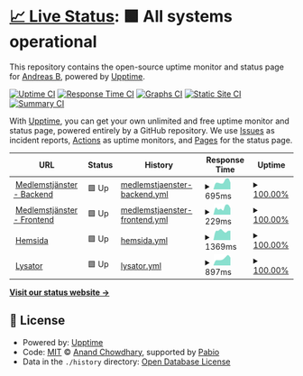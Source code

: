 # [📈 Live Status](https://youknowblom.github.io/d-sektionen-upptime): <!--live status--> **🟩 All systems operational**

This repository contains the open-source uptime monitor and status page for [Andreas B](https://youknowblom.github.io/d-sektionen-upptime), powered by [Upptime](https://github.com/upptime/upptime).

[![Uptime CI](https://github.com/youknowblom/d-sektionen-upptime/workflows/Uptime%20CI/badge.svg)](https://github.com/youknowblom/d-sektionen-upptime/actions?query=workflow%3A%22Uptime+CI%22)
[![Response Time CI](https://github.com/youknowblom/d-sektionen-upptime/workflows/Response%20Time%20CI/badge.svg)](https://github.com/youknowblom/d-sektionen-upptime/actions?query=workflow%3A%22Response+Time+CI%22)
[![Graphs CI](https://github.com/youknowblom/d-sektionen-upptime/workflows/Graphs%20CI/badge.svg)](https://github.com/youknowblom/d-sektionen-upptime/actions?query=workflow%3A%22Graphs+CI%22)
[![Static Site CI](https://github.com/youknowblom/d-sektionen-upptime/workflows/Static%20Site%20CI/badge.svg)](https://github.com/youknowblom/d-sektionen-upptime/actions?query=workflow%3A%22Static+Site+CI%22)
[![Summary CI](https://github.com/youknowblom/d-sektionen-upptime/workflows/Summary%20CI/badge.svg)](https://github.com/youknowblom/d-sektionen-upptime/actions?query=workflow%3A%22Summary+CI%22)

With [Upptime](https://upptime.js.org), you can get your own unlimited and free uptime monitor and status page, powered entirely by a GitHub repository. We use [Issues](https://github.com/youknowblom/d-sektionen-upptime/issues) as incident reports, [Actions](https://github.com/youknowblom/d-sektionen-upptime/actions) as uptime monitors, and [Pages](https://youknowblom.github.io/d-sektionen-upptime) for the status page.

<!--start: status pages-->
<!-- This summary is generated by Upptime (https://github.com/upptime/upptime) -->
<!-- Do not edit this manually, your changes will be overwritten -->
<!-- prettier-ignore -->
| URL | Status | History | Response Time | Uptime |
| --- | ------ | ------- | ------------- | ------ |
| <img alt="" src="https://icons.duckduckgo.com/ip3/backend.d-sektionen.se.ico" height="13"> [Medlemstjänster - Backend](https://backend.d-sektionen.se/tools/status) | 🟩 Up | [medlemstjaenster-backend.yml](https://github.com/YouKnowBlom/d-sektionen-upptime/commits/HEAD/history/medlemstjaenster-backend.yml) | <details><summary><img alt="Response time graph" src="./graphs/medlemstjaenster-backend/response-time-week.png" height="20"> 695ms</summary><br><a href="https://youknowblom.github.io/d-sektionen-upptime/history/medlemstjaenster-backend"><img alt="Response time 989" src="https://img.shields.io/endpoint?url=https%3A%2F%2Fraw.githubusercontent.com%2FYouKnowBlom%2Fd-sektionen-upptime%2FHEAD%2Fapi%2Fmedlemstjaenster-backend%2Fresponse-time.json"></a><br><a href="https://youknowblom.github.io/d-sektionen-upptime/history/medlemstjaenster-backend"><img alt="24-hour response time 791" src="https://img.shields.io/endpoint?url=https%3A%2F%2Fraw.githubusercontent.com%2FYouKnowBlom%2Fd-sektionen-upptime%2FHEAD%2Fapi%2Fmedlemstjaenster-backend%2Fresponse-time-day.json"></a><br><a href="https://youknowblom.github.io/d-sektionen-upptime/history/medlemstjaenster-backend"><img alt="7-day response time 695" src="https://img.shields.io/endpoint?url=https%3A%2F%2Fraw.githubusercontent.com%2FYouKnowBlom%2Fd-sektionen-upptime%2FHEAD%2Fapi%2Fmedlemstjaenster-backend%2Fresponse-time-week.json"></a><br><a href="https://youknowblom.github.io/d-sektionen-upptime/history/medlemstjaenster-backend"><img alt="30-day response time 669" src="https://img.shields.io/endpoint?url=https%3A%2F%2Fraw.githubusercontent.com%2FYouKnowBlom%2Fd-sektionen-upptime%2FHEAD%2Fapi%2Fmedlemstjaenster-backend%2Fresponse-time-month.json"></a><br><a href="https://youknowblom.github.io/d-sektionen-upptime/history/medlemstjaenster-backend"><img alt="1-year response time 989" src="https://img.shields.io/endpoint?url=https%3A%2F%2Fraw.githubusercontent.com%2FYouKnowBlom%2Fd-sektionen-upptime%2FHEAD%2Fapi%2Fmedlemstjaenster-backend%2Fresponse-time-year.json"></a></details> | <details><summary><a href="https://youknowblom.github.io/d-sektionen-upptime/history/medlemstjaenster-backend">100.00%</a></summary><a href="https://youknowblom.github.io/d-sektionen-upptime/history/medlemstjaenster-backend"><img alt="All-time uptime 100.00%" src="https://img.shields.io/endpoint?url=https%3A%2F%2Fraw.githubusercontent.com%2FYouKnowBlom%2Fd-sektionen-upptime%2FHEAD%2Fapi%2Fmedlemstjaenster-backend%2Fuptime.json"></a><br><a href="https://youknowblom.github.io/d-sektionen-upptime/history/medlemstjaenster-backend"><img alt="24-hour uptime 100.00%" src="https://img.shields.io/endpoint?url=https%3A%2F%2Fraw.githubusercontent.com%2FYouKnowBlom%2Fd-sektionen-upptime%2FHEAD%2Fapi%2Fmedlemstjaenster-backend%2Fuptime-day.json"></a><br><a href="https://youknowblom.github.io/d-sektionen-upptime/history/medlemstjaenster-backend"><img alt="7-day uptime 100.00%" src="https://img.shields.io/endpoint?url=https%3A%2F%2Fraw.githubusercontent.com%2FYouKnowBlom%2Fd-sektionen-upptime%2FHEAD%2Fapi%2Fmedlemstjaenster-backend%2Fuptime-week.json"></a><br><a href="https://youknowblom.github.io/d-sektionen-upptime/history/medlemstjaenster-backend"><img alt="30-day uptime 100.00%" src="https://img.shields.io/endpoint?url=https%3A%2F%2Fraw.githubusercontent.com%2FYouKnowBlom%2Fd-sektionen-upptime%2FHEAD%2Fapi%2Fmedlemstjaenster-backend%2Fuptime-month.json"></a><br><a href="https://youknowblom.github.io/d-sektionen-upptime/history/medlemstjaenster-backend"><img alt="1-year uptime 100.00%" src="https://img.shields.io/endpoint?url=https%3A%2F%2Fraw.githubusercontent.com%2FYouKnowBlom%2Fd-sektionen-upptime%2FHEAD%2Fapi%2Fmedlemstjaenster-backend%2Fuptime-year.json"></a></details>
| <img alt="" src="https://icons.duckduckgo.com/ip3/medlem.d-sektionen.se.ico" height="13"> [Medlemstjänster - Frontend](https://medlem.d-sektionen.se) | 🟩 Up | [medlemstjaenster-frontend.yml](https://github.com/YouKnowBlom/d-sektionen-upptime/commits/HEAD/history/medlemstjaenster-frontend.yml) | <details><summary><img alt="Response time graph" src="./graphs/medlemstjaenster-frontend/response-time-week.png" height="20"> 229ms</summary><br><a href="https://youknowblom.github.io/d-sektionen-upptime/history/medlemstjaenster-frontend"><img alt="Response time 241" src="https://img.shields.io/endpoint?url=https%3A%2F%2Fraw.githubusercontent.com%2FYouKnowBlom%2Fd-sektionen-upptime%2FHEAD%2Fapi%2Fmedlemstjaenster-frontend%2Fresponse-time.json"></a><br><a href="https://youknowblom.github.io/d-sektionen-upptime/history/medlemstjaenster-frontend"><img alt="24-hour response time 172" src="https://img.shields.io/endpoint?url=https%3A%2F%2Fraw.githubusercontent.com%2FYouKnowBlom%2Fd-sektionen-upptime%2FHEAD%2Fapi%2Fmedlemstjaenster-frontend%2Fresponse-time-day.json"></a><br><a href="https://youknowblom.github.io/d-sektionen-upptime/history/medlemstjaenster-frontend"><img alt="7-day response time 229" src="https://img.shields.io/endpoint?url=https%3A%2F%2Fraw.githubusercontent.com%2FYouKnowBlom%2Fd-sektionen-upptime%2FHEAD%2Fapi%2Fmedlemstjaenster-frontend%2Fresponse-time-week.json"></a><br><a href="https://youknowblom.github.io/d-sektionen-upptime/history/medlemstjaenster-frontend"><img alt="30-day response time 224" src="https://img.shields.io/endpoint?url=https%3A%2F%2Fraw.githubusercontent.com%2FYouKnowBlom%2Fd-sektionen-upptime%2FHEAD%2Fapi%2Fmedlemstjaenster-frontend%2Fresponse-time-month.json"></a><br><a href="https://youknowblom.github.io/d-sektionen-upptime/history/medlemstjaenster-frontend"><img alt="1-year response time 241" src="https://img.shields.io/endpoint?url=https%3A%2F%2Fraw.githubusercontent.com%2FYouKnowBlom%2Fd-sektionen-upptime%2FHEAD%2Fapi%2Fmedlemstjaenster-frontend%2Fresponse-time-year.json"></a></details> | <details><summary><a href="https://youknowblom.github.io/d-sektionen-upptime/history/medlemstjaenster-frontend">100.00%</a></summary><a href="https://youknowblom.github.io/d-sektionen-upptime/history/medlemstjaenster-frontend"><img alt="All-time uptime 100.00%" src="https://img.shields.io/endpoint?url=https%3A%2F%2Fraw.githubusercontent.com%2FYouKnowBlom%2Fd-sektionen-upptime%2FHEAD%2Fapi%2Fmedlemstjaenster-frontend%2Fuptime.json"></a><br><a href="https://youknowblom.github.io/d-sektionen-upptime/history/medlemstjaenster-frontend"><img alt="24-hour uptime 100.00%" src="https://img.shields.io/endpoint?url=https%3A%2F%2Fraw.githubusercontent.com%2FYouKnowBlom%2Fd-sektionen-upptime%2FHEAD%2Fapi%2Fmedlemstjaenster-frontend%2Fuptime-day.json"></a><br><a href="https://youknowblom.github.io/d-sektionen-upptime/history/medlemstjaenster-frontend"><img alt="7-day uptime 100.00%" src="https://img.shields.io/endpoint?url=https%3A%2F%2Fraw.githubusercontent.com%2FYouKnowBlom%2Fd-sektionen-upptime%2FHEAD%2Fapi%2Fmedlemstjaenster-frontend%2Fuptime-week.json"></a><br><a href="https://youknowblom.github.io/d-sektionen-upptime/history/medlemstjaenster-frontend"><img alt="30-day uptime 100.00%" src="https://img.shields.io/endpoint?url=https%3A%2F%2Fraw.githubusercontent.com%2FYouKnowBlom%2Fd-sektionen-upptime%2FHEAD%2Fapi%2Fmedlemstjaenster-frontend%2Fuptime-month.json"></a><br><a href="https://youknowblom.github.io/d-sektionen-upptime/history/medlemstjaenster-frontend"><img alt="1-year uptime 100.00%" src="https://img.shields.io/endpoint?url=https%3A%2F%2Fraw.githubusercontent.com%2FYouKnowBlom%2Fd-sektionen-upptime%2FHEAD%2Fapi%2Fmedlemstjaenster-frontend%2Fuptime-year.json"></a></details>
| <img alt="" src="https://icons.duckduckgo.com/ip3/d-sektionen.se.ico" height="13"> [Hemsida](https://d-sektionen.se) | 🟩 Up | [hemsida.yml](https://github.com/YouKnowBlom/d-sektionen-upptime/commits/HEAD/history/hemsida.yml) | <details><summary><img alt="Response time graph" src="./graphs/hemsida/response-time-week.png" height="20"> 1369ms</summary><br><a href="https://youknowblom.github.io/d-sektionen-upptime/history/hemsida"><img alt="Response time 1596" src="https://img.shields.io/endpoint?url=https%3A%2F%2Fraw.githubusercontent.com%2FYouKnowBlom%2Fd-sektionen-upptime%2FHEAD%2Fapi%2Fhemsida%2Fresponse-time.json"></a><br><a href="https://youknowblom.github.io/d-sektionen-upptime/history/hemsida"><img alt="24-hour response time 894" src="https://img.shields.io/endpoint?url=https%3A%2F%2Fraw.githubusercontent.com%2FYouKnowBlom%2Fd-sektionen-upptime%2FHEAD%2Fapi%2Fhemsida%2Fresponse-time-day.json"></a><br><a href="https://youknowblom.github.io/d-sektionen-upptime/history/hemsida"><img alt="7-day response time 1369" src="https://img.shields.io/endpoint?url=https%3A%2F%2Fraw.githubusercontent.com%2FYouKnowBlom%2Fd-sektionen-upptime%2FHEAD%2Fapi%2Fhemsida%2Fresponse-time-week.json"></a><br><a href="https://youknowblom.github.io/d-sektionen-upptime/history/hemsida"><img alt="30-day response time 1916" src="https://img.shields.io/endpoint?url=https%3A%2F%2Fraw.githubusercontent.com%2FYouKnowBlom%2Fd-sektionen-upptime%2FHEAD%2Fapi%2Fhemsida%2Fresponse-time-month.json"></a><br><a href="https://youknowblom.github.io/d-sektionen-upptime/history/hemsida"><img alt="1-year response time 1596" src="https://img.shields.io/endpoint?url=https%3A%2F%2Fraw.githubusercontent.com%2FYouKnowBlom%2Fd-sektionen-upptime%2FHEAD%2Fapi%2Fhemsida%2Fresponse-time-year.json"></a></details> | <details><summary><a href="https://youknowblom.github.io/d-sektionen-upptime/history/hemsida">100.00%</a></summary><a href="https://youknowblom.github.io/d-sektionen-upptime/history/hemsida"><img alt="All-time uptime 99.13%" src="https://img.shields.io/endpoint?url=https%3A%2F%2Fraw.githubusercontent.com%2FYouKnowBlom%2Fd-sektionen-upptime%2FHEAD%2Fapi%2Fhemsida%2Fuptime.json"></a><br><a href="https://youknowblom.github.io/d-sektionen-upptime/history/hemsida"><img alt="24-hour uptime 100.00%" src="https://img.shields.io/endpoint?url=https%3A%2F%2Fraw.githubusercontent.com%2FYouKnowBlom%2Fd-sektionen-upptime%2FHEAD%2Fapi%2Fhemsida%2Fuptime-day.json"></a><br><a href="https://youknowblom.github.io/d-sektionen-upptime/history/hemsida"><img alt="7-day uptime 100.00%" src="https://img.shields.io/endpoint?url=https%3A%2F%2Fraw.githubusercontent.com%2FYouKnowBlom%2Fd-sektionen-upptime%2FHEAD%2Fapi%2Fhemsida%2Fuptime-week.json"></a><br><a href="https://youknowblom.github.io/d-sektionen-upptime/history/hemsida"><img alt="30-day uptime 99.98%" src="https://img.shields.io/endpoint?url=https%3A%2F%2Fraw.githubusercontent.com%2FYouKnowBlom%2Fd-sektionen-upptime%2FHEAD%2Fapi%2Fhemsida%2Fuptime-month.json"></a><br><a href="https://youknowblom.github.io/d-sektionen-upptime/history/hemsida"><img alt="1-year uptime 99.13%" src="https://img.shields.io/endpoint?url=https%3A%2F%2Fraw.githubusercontent.com%2FYouKnowBlom%2Fd-sektionen-upptime%2FHEAD%2Fapi%2Fhemsida%2Fuptime-year.json"></a></details>
| <img alt="" src="https://icons.duckduckgo.com/ip3/null.ico" height="13"> [Lysator](lysator.liu.se) | 🟩 Up | [lysator.yml](https://github.com/YouKnowBlom/d-sektionen-upptime/commits/HEAD/history/lysator.yml) | <details><summary><img alt="Response time graph" src="./graphs/lysator/response-time-week.png" height="20"> 897ms</summary><br><a href="https://youknowblom.github.io/d-sektionen-upptime/history/lysator"><img alt="Response time 1962" src="https://img.shields.io/endpoint?url=https%3A%2F%2Fraw.githubusercontent.com%2FYouKnowBlom%2Fd-sektionen-upptime%2FHEAD%2Fapi%2Flysator%2Fresponse-time.json"></a><br><a href="https://youknowblom.github.io/d-sektionen-upptime/history/lysator"><img alt="24-hour response time 1037" src="https://img.shields.io/endpoint?url=https%3A%2F%2Fraw.githubusercontent.com%2FYouKnowBlom%2Fd-sektionen-upptime%2FHEAD%2Fapi%2Flysator%2Fresponse-time-day.json"></a><br><a href="https://youknowblom.github.io/d-sektionen-upptime/history/lysator"><img alt="7-day response time 897" src="https://img.shields.io/endpoint?url=https%3A%2F%2Fraw.githubusercontent.com%2FYouKnowBlom%2Fd-sektionen-upptime%2FHEAD%2Fapi%2Flysator%2Fresponse-time-week.json"></a><br><a href="https://youknowblom.github.io/d-sektionen-upptime/history/lysator"><img alt="30-day response time 1153" src="https://img.shields.io/endpoint?url=https%3A%2F%2Fraw.githubusercontent.com%2FYouKnowBlom%2Fd-sektionen-upptime%2FHEAD%2Fapi%2Flysator%2Fresponse-time-month.json"></a><br><a href="https://youknowblom.github.io/d-sektionen-upptime/history/lysator"><img alt="1-year response time 1962" src="https://img.shields.io/endpoint?url=https%3A%2F%2Fraw.githubusercontent.com%2FYouKnowBlom%2Fd-sektionen-upptime%2FHEAD%2Fapi%2Flysator%2Fresponse-time-year.json"></a></details> | <details><summary><a href="https://youknowblom.github.io/d-sektionen-upptime/history/lysator">100.00%</a></summary><a href="https://youknowblom.github.io/d-sektionen-upptime/history/lysator"><img alt="All-time uptime 99.40%" src="https://img.shields.io/endpoint?url=https%3A%2F%2Fraw.githubusercontent.com%2FYouKnowBlom%2Fd-sektionen-upptime%2FHEAD%2Fapi%2Flysator%2Fuptime.json"></a><br><a href="https://youknowblom.github.io/d-sektionen-upptime/history/lysator"><img alt="24-hour uptime 100.00%" src="https://img.shields.io/endpoint?url=https%3A%2F%2Fraw.githubusercontent.com%2FYouKnowBlom%2Fd-sektionen-upptime%2FHEAD%2Fapi%2Flysator%2Fuptime-day.json"></a><br><a href="https://youknowblom.github.io/d-sektionen-upptime/history/lysator"><img alt="7-day uptime 100.00%" src="https://img.shields.io/endpoint?url=https%3A%2F%2Fraw.githubusercontent.com%2FYouKnowBlom%2Fd-sektionen-upptime%2FHEAD%2Fapi%2Flysator%2Fuptime-week.json"></a><br><a href="https://youknowblom.github.io/d-sektionen-upptime/history/lysator"><img alt="30-day uptime 99.83%" src="https://img.shields.io/endpoint?url=https%3A%2F%2Fraw.githubusercontent.com%2FYouKnowBlom%2Fd-sektionen-upptime%2FHEAD%2Fapi%2Flysator%2Fuptime-month.json"></a><br><a href="https://youknowblom.github.io/d-sektionen-upptime/history/lysator"><img alt="1-year uptime 99.40%" src="https://img.shields.io/endpoint?url=https%3A%2F%2Fraw.githubusercontent.com%2FYouKnowBlom%2Fd-sektionen-upptime%2FHEAD%2Fapi%2Flysator%2Fuptime-year.json"></a></details>

<!--end: status pages-->

[**Visit our status website →**](https://youknowblom.github.io/d-sektionen-upptime)

## 📄 License

- Powered by: [Upptime](https://github.com/upptime/upptime)
- Code: [MIT](./LICENSE) © [Anand Chowdhary](https://anandchowdhary.com), supported by [Pabio](https://pabio.com)
- Data in the `./history` directory: [Open Database License](https://opendatacommons.org/licenses/odbl/1-0/)
